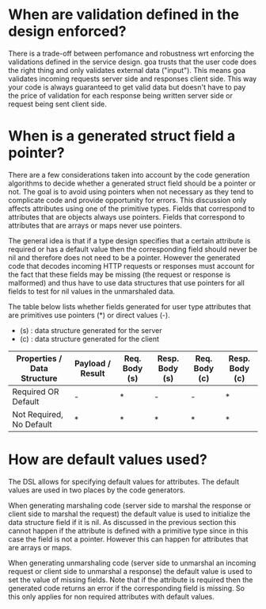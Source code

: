 # When are validation defined in the design enforced?

There is a trade-off between perfomance and robustness wrt enforcing the validations
defined in the service design. goa trusts that the user code does the right thing
and only validates external data ("input"). This means goa validates incoming 
requests server side and responses client side. This way your code is always
guaranteed to get valid data but doesn't have to pay the price of validation
for each response being written server side or request being sent client side.

# When is a generated struct field a pointer?

There are a few considerations taken into account by the code generation
algorithms to decide whether a generated struct field should be a pointer or
not. The goal is to avoid using pointers when not necessary as they tend to
complicate code and provide opportunity for errors. This discussion only affects
attributes using one of the primitive types. Fields that correspond to
attributes that are objects always use pointers. Fields that correspond to
attributes that are arrays or maps never use pointers.

The general idea is that if a type design specifies that a certain attribute is
required or has a default value then the corresponding field should never be nil
and therefore does not need to be a pointer. However the generated code that
decodes incoming HTTP requests or responses must account for the fact that these
fields may be missing (the request or response is malformed) and thus have to
use data structures that use pointers for all fields to test for nil values in
the unmarshaled data.

The table below lists whether fields generated for user type attributes that are
primitives use pointers (\*) or direct values (-).

* (s) : data structure generated for the server
* (c) : data structure generated for the client

| Properties / Data Structure | Payload / Result | Req. Body (s) | Resp. Body (s) | Req. Body (c) | Resp. Body (c) |
------------------------------|------------------|---------------|----------------|---------------|----------------|
| Required OR Default         | -                | *             | -              | -             | *              |
| Not Required, No Default    | *                | *             | *              | *             | *              |

# How are default values used?

The DSL allows for specifying default values for attributes. The default values
are used in two places by the code generators.

When generating marshaling code (server side to marshal the response or client
side to marshal the request) the default value is used to initialize the data
structure field if it is nil. As discussed in the previous section this cannot
happen if the attribute is defined with a primitive type since in this case the
field is not a pointer. However this can happen for attributes that are arrays
or maps.

When generating unmarshaling code (server side to unmarshal an incoming request
or client side to unmarshal a response) the default value is used to set the
value of missing fields. Note that if the attribute is required then the
generated code returns an error if the corresponding field is missing. So this
only applies for non required attributes with default values.

